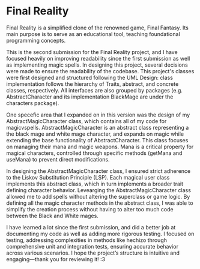 # Final Reality

Final Reality is a simplified clone of the renowned game, Final Fantasy. Its main purpose is to
serve as an educational tool, teaching foundational programming concepts.

This is the second submission for the Final Reality project, and I have focused heavily on improving readability since the first submission as well as implementing magic spells. In designing this project, several decisions were made to ensure the readability of the codebase. This project's classes were first designed and structured following the UML Design: class implementation follows the hierarchy of Traits, abstract, and concrete classes, respectively. All interfaces are also grouped by packages (e.g. AbstractCharacter and its implementation BlackMage are under the characters package).

One specefic area that I expanded on in this version was the design of my AbstractMagicCharacter class, which contains all of my code for magicvspells. AbstractMagicCharacter is an abstract class representing a the black mage and white mage character, and expands on magic while extending the base functionality of AbstractCharacter. This class focuses on  managing their mana and magic weapons. Mana is a critical property for magical characters, controlled through specific methods (getMana and useMana) to prevent direct modifications.

In designing the AbstractMagicCharacter class, I ensured strict adherence to the Liskov Substitution Principle (LSP). Each  magical user class  implements this abstract class, which in turn implements a broader trait defining character behavior. Levearging the AbstractMagicCharacter class allowed me to add spells without altering the superclass or game logic. By defining all the magic character methods in the abstract class, I was able to simplify the creation process without having to alter too much code between the Black and White mages.

I have learned a lot since the first submission, and did a better job at documenting my code as well as adding more rigorous testing. I focused on  testing, addressing complexities in methods like hechizo through comprehensive unit and integration tests, ensuring accurate behavior across various scenarios. I hope the project’s structure is intuitive and engaging—thank you for reviewing it! :3
